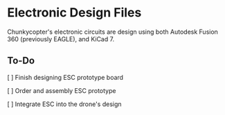 # Electronic Design Files

Chunkycopter's electronic circuits are design using both Autodesk Fusion 360 (previously EAGLE), and KiCad 7.

## To-Do
[ ] Finish designing ESC prototype board

[ ] Order and assembly ESC prototype

[ ] Integrate ESC into the drone's design
